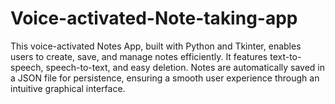 # Voice-activated-Note-taking-app
 This voice-activated Notes App, built with Python and Tkinter, enables users to create, save, and manage notes efficiently. It features text-to-speech, speech-to-text, and easy deletion. Notes are automatically saved in a JSON file for persistence, ensuring a smooth user experience through an intuitive graphical interface. 
